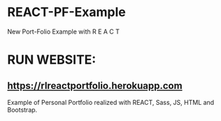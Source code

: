 # REACT-PF-Example
New Port-Folio Example with R E A C T 

# RUN WEBSITE:

## https://rlreactportfolio.herokuapp.com

Example of Personal Portfolio realized with REACT, Sass, JS, HTML and Bootstrap.
